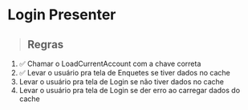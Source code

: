 # Login Presenter

> ## Regras

1. ✅ Chamar o LoadCurrentAccount com a chave correta
2. ✅ Levar o usuário pra tela de Enquetes se tiver dados no cache
3. Levar o usuário pra tela de Login se não tiver dados no cache
4. Levar o usuário pra tela de Login se der erro ao carregar dados do cache
